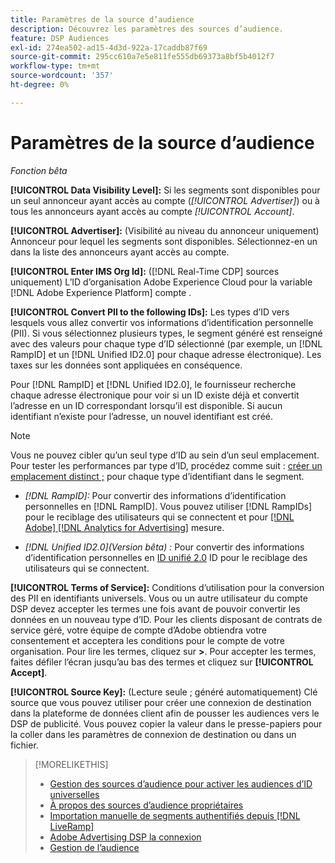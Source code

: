 ```yaml
---
title: Paramètres de la source d’audience
description: Découvrez les paramètres des sources d’audience.
feature: DSP Audiences
exl-id: 274ea502-ad15-4d3d-922a-17caddb87f69
source-git-commit: 295cc610a7e5e811fe555db69373a8bf5b4012f7
workflow-type: tm+mt
source-wordcount: '357'
ht-degree: 0%

---
```


# Paramètres de la source d’audience

*Fonction bêta*

**[!UICONTROL Data Visibility Level]:** Si les segments sont disponibles pour un seul annonceur ayant accès au compte (*[!UICONTROL Advertiser]*) ou à tous les annonceurs ayant accès au compte *[!UICONTROL Account]*.

**[!UICONTROL Advertiser]:** (Visibilité au niveau du annonceur uniquement) Annonceur pour lequel les segments sont disponibles. Sélectionnez-en un dans la liste des annonceurs ayant accès au compte.

**[!UICONTROL Enter IMS Org Id]:** ([!DNL Real-Time CDP] sources uniquement) L’ID d’organisation Adobe Experience Cloud pour la variable [!DNL Adobe Experience Platform] compte .

**[!UICONTROL Convert PII to the following IDs]:** Les types d’ID vers lesquels vous allez convertir vos informations d’identification personnelle (PII). Si vous sélectionnez plusieurs types, le segment généré est renseigné avec des valeurs pour chaque type d’ID sélectionné (par exemple, un [!DNL RampID] et un [!DNL Unified ID2.0] pour chaque adresse électronique). Les taxes sur les données sont appliquées en conséquence.

Pour [!DNL RampID] et [!DNL Unified ID2.0], le fournisseur recherche chaque adresse électronique pour voir si un ID existe déjà et convertit l’adresse en un ID correspondant lorsqu’il est disponible. Si aucun identifiant n’existe pour l’adresse, un nouvel identifiant est créé.

>[!NOTE]
>
>Vous ne pouvez cibler qu’un seul type d’ID au sein d’un seul emplacement. Pour tester les performances par type d’ID, procédez comme suit : [créer un emplacement distinct ;](/help/dsp/campaign-management/placements/placement-create.md) pour chaque type d’identifiant dans le segment.

* *[!DNL RampID]:* Pour convertir des informations d’identification personnelles en [!DNL RampID]. Vous pouvez utiliser [!DNL RampIDs] pour le reciblage des utilisateurs qui se connectent et pour [[!DNL Adobe] [!DNL Analytics for Advertising]](/help/integrations/analytics/overview.md) mesure.

* *[!DNL Unified ID2.0](Version bêta) :* Pour convertir des informations d’identification personnelles en [ID unifié 2.0](https://unifiedid.com) ID pour le reciblage des utilisateurs qui se connectent.

<!-- Later
* *[!DNL ID5] (Beta):* To convert PII to an [!DNL ID5] ID. You can use [!DNL ID5] IDs for retargeting logging-in users and for [[!DNL Adobe] [!DNL Analytics for Advertising]](/help/integrations/analytics/overview.md) measurement.

-->

**[!UICONTROL Terms of Service]:** Conditions d’utilisation pour la conversion des PII en identifiants universels. Vous ou un autre utilisateur du compte DSP devez accepter les termes une fois avant de pouvoir convertir les données en un nouveau type d’ID. Pour les clients disposant de contrats de service géré, votre équipe de compte d’Adobe obtiendra votre consentement et acceptera les conditions pour le compte de votre organisation. Pour lire les termes, cliquez sur **>**. Pour accepter les termes, faites défiler l’écran jusqu’au bas des termes et cliquez sur **[!UICONTROL Accept]**.

**[!UICONTROL Source Key]:** (Lecture seule ; généré automatiquement) Clé source que vous pouvez utiliser pour créer une connexion de destination dans la plateforme de données client afin de pousser les audiences vers le DSP de publicité. Vous pouvez copier la valeur dans le presse-papiers pour la coller dans les paramètres de connexion de destination ou dans un fichier.

>[!MORELIKETHIS]
>
>* [Gestion des sources d’audience pour activer les audiences d’ID universelles](source-manage.md)
>* [À propos des sources d’audience propriétaires](source-about.md)
>* [Importation manuelle de segments authentifiés depuis [!DNL LiveRamp]](/help/dsp/audiences/sources/source-import-liveramp-segments.md)
>* [Adobe Advertising DSP la connexion](https://experienceleague.adobe.com/docs/experience-platform/destinations/catalog/advertising/adobe-advertising-cloud-connection.html)
>* [Gestion de l’audience](/help/dsp/audiences/audience-about.md)
